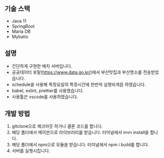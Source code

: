 ## 기술 스택

- Java 11
- SpringBoot
- Maria DB
- Mybatis

## 설명

- 간단하게 구현한 배치 서버입니다.
- 공공데이터 포탈(https://www.data.go.kr/)에서 부산맛집과 부산명소를 전송받았습니다.
- schedule을 사용해 특정요일의 특정시간에 한번씩 실행되게끔 하였습니다.
- babel, eslint, prettier를 사용했습니다.
- 사용툴은 vscode를 사용하였습니다.

## 개발 방법

1. gitclone으로 체크아웃 하거나 클론 코드를 합니다.
2. 해당 폴더에서 메이븐으로 라이브러리를 받습니다. 터미널에서 mvn install을 합니다.
3. 해당 폴더에서 npm으로 모듈을 받습니다. 터미널에서 npm i build를 합니다.
4. 서버를 실행시킵니다.

